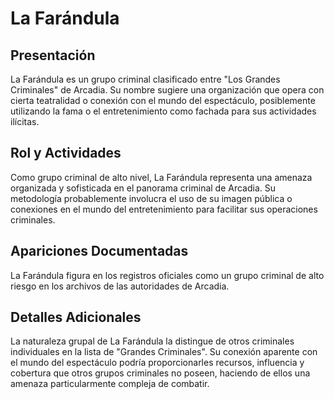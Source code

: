# La Farándula

## Presentación
La Farándula es un grupo criminal clasificado entre "Los Grandes Criminales" de Arcadia. Su nombre sugiere una organización que opera con cierta teatralidad o conexión con el mundo del espectáculo, posiblemente utilizando la fama o el entretenimiento como fachada para sus actividades ilícitas.

## Rol y Actividades
Como grupo criminal de alto nivel, La Farándula representa una amenaza organizada y sofisticada en el panorama criminal de Arcadia. Su metodología probablemente involucra el uso de su imagen pública o conexiones en el mundo del entretenimiento para facilitar sus operaciones criminales.

## Apariciones Documentadas
La Farándula figura en los registros oficiales como un grupo criminal de alto riesgo en los archivos de las autoridades de Arcadia.

## Detalles Adicionales
La naturaleza grupal de La Farándula la distingue de otros criminales individuales en la lista de "Grandes Criminales". Su conexión aparente con el mundo del espectáculo podría proporcionarles recursos, influencia y cobertura que otros grupos criminales no poseen, haciendo de ellos una amenaza particularmente compleja de combatir.